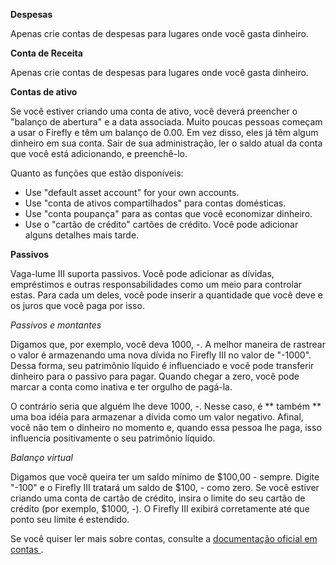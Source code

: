 **Despesas**

Apenas crie contas de despesas para lugares onde você gasta dinheiro.

**Conta de Receita**

Apenas crie contas de despesas para lugares onde você gasta dinheiro.

**Contas de ativo**

Se você estiver criando uma conta de ativo, você deverá preencher o "balanço de abertura" e a data associada. Muito poucas pessoas começam a usar o Firefly e têm um balanço de 0.00. Em vez disso, eles já têm algum dinheiro em sua conta. Sair de sua administração, ler o saldo atual da conta que você está adicionando, e preenchê-lo.

Quanto as funções que estão disponíveis:

- Use "default asset account" for your own accounts.
- Use "conta de ativos compartilhados" para contas domésticas.
- Use "conta poupança" para as contas que você economizar dinheiro.
- Use o "cartão de crédito" cartões de crédito. Você pode adicionar alguns detalhes mais tarde.

**Passivos**

Vaga-lume III suporta passivos. Você pode adicionar as dívidas, empréstimos e outras responsabilidades como um meio para controlar estas. Para cada um deles, você pode inserir a quantidade que você deve e os juros que você paga por isso.

*Passivos e montantes*

Digamos que, por exemplo, você deva 1000, -. A melhor maneira de rastrear o valor é armazenando uma nova dívida no Firefly III no valor de "-1000". Dessa forma, seu patrimônio líquido é influenciado e você pode transferir dinheiro para o passivo para pagar. Quando chegar a zero, você pode marcar a conta como inativa e ter orgulho de pagá-la.

O contrário seria que alguém lhe deve 1000, -. Nesse caso, é ** também ** uma boa idéia para armazenar a dívida como um valor negativo. Afinal, você não tem o dinheiro no momento e, quando essa pessoa lhe paga, isso influencia positivamente o seu patrimônio líquido.

*Balanço virtual*

Digamos que você queira ter um saldo mínimo de $100,00 - sempre. Digite "-100" e o Firefly III tratará um saldo de $100, - como zero. Se você estiver criando uma conta de cartão de crédito, insira o limite do seu cartão de crédito (por exemplo, $1000, -). O Firefly III exibirá corretamente até que ponto seu limite é estendido.

Se você quiser ler mais sobre contas, consulte a [ documentação oficial em contas ](https://docs.firefly-iii.org/concepts/accounts).